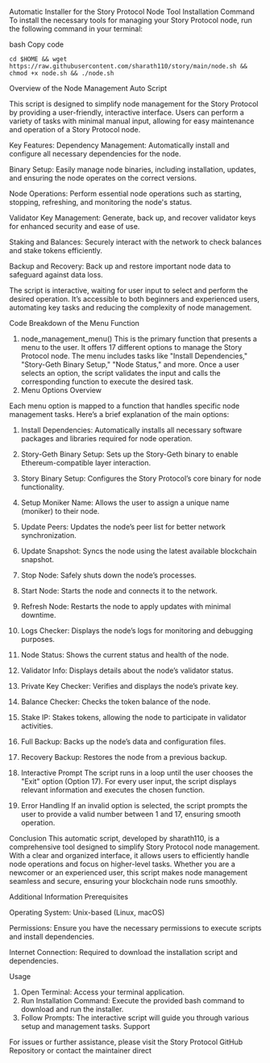 Automatic Installer for the Story Protocol Node
Tool Installation Command
To install the necessary tools for managing your Story Protocol node, run the following command in your terminal:

bash
Copy code

```
cd $HOME && wget https://raw.githubusercontent.com/sharath110/story/main/node.sh && chmod +x node.sh && ./node.sh
```

Overview of the Node Management Auto Script

This script is designed to simplify node management for the Story Protocol by providing a user-friendly, interactive interface. Users can perform a variety of tasks with minimal manual input, allowing for easy maintenance and operation of a Story Protocol node.

Key Features:
Dependency Management: Automatically install and configure all necessary dependencies for the node.

Binary Setup: Easily manage node binaries, including installation, updates, and ensuring the node operates on the correct versions.

Node Operations: Perform essential node operations such as starting, stopping, refreshing, and monitoring the node's status.

Validator Key Management: Generate, back up, and recover validator keys for enhanced security and ease of use.

Staking and Balances: Securely interact with the network to check balances and stake tokens efficiently.

Backup and Recovery: Back up and restore important node data to safeguard against data loss.

The script is interactive, waiting for user input to select and perform the desired operation. It’s accessible to both beginners and experienced users, automating key tasks and reducing the complexity of node management.

Code Breakdown of the Menu Function
1. node_management_menu()
This is the primary function that presents a menu to the user.
It offers 17 different options to manage the Story Protocol node.
The menu includes tasks like "Install Dependencies," "Story-Geth Binary Setup," "Node Status," and more.
Once a user selects an option, the script validates the input and calls the corresponding function to execute the desired task.
2.  Menu Options Overview

Each menu option is mapped to a function that handles specific node management tasks. Here’s a brief explanation of the main options:

1. Install Dependencies: Automatically installs all necessary software packages and libraries required for node operation.

2. Story-Geth Binary Setup: Sets up the Story-Geth binary to enable Ethereum-compatible layer interaction.
3. Story Binary Setup: Configures the Story Protocol’s core binary for node functionality.
4. Setup Moniker Name: Allows the user to assign a unique name (moniker) to their node.
5. Update Peers: Updates the node’s peer list for better network synchronization.
6. Update Snapshot: Syncs the node using the latest available blockchain snapshot.
7. Stop Node: Safely shuts down the node’s processes.
8. Start Node: Starts the node and connects it to the network.
9. Refresh Node: Restarts the node to apply updates with minimal downtime.
10. Logs Checker: Displays the node’s logs for monitoring and debugging purposes.
11. Node Status: Shows the current status and health of the node.
12. Validator Info: Displays details about the node’s validator status.
13. Private Key Checker: Verifies and displays the node’s private key.
14. Balance Checker: Checks the token balance of the node.
15. Stake IP: Stakes tokens, allowing the node to participate in validator activities.
16. Full Backup: Backs up the node’s data and configuration files.
17. Recovery Backup: Restores the node from a previous backup.
    
3. Interactive Prompt
The script runs in a loop until the user chooses the "Exit" option (Option 17). For every user input, the script displays relevant information and executes the chosen function.

4. Error Handling
If an invalid option is selected, the script prompts the user to provide a valid number between 1 and 17, ensuring smooth operation.

Conclusion
This automatic script, developed by sharath110, is a comprehensive tool designed to simplify Story Protocol node management. With a clear and organized interface, it allows users to efficiently handle node operations and focus on higher-level tasks. Whether you are a newcomer or an experienced user, this script makes node management seamless and secure, ensuring your blockchain node runs smoothly.


Additional Information
Prerequisites

Operating System: Unix-based (Linux, macOS)

Permissions: Ensure you have the necessary permissions to execute scripts and install dependencies.

Internet Connection: Required to download the installation script and dependencies.

Usage

1. Open Terminal: Access your terminal application.
2. Run Installation Command: Execute the provided bash command to download and run the installer.
3. Follow Prompts: The interactive script will guide you through various setup and management tasks.
Support

For issues or further assistance, please visit the  Story Protocol GitHub Repository  or contact the maintainer direct

